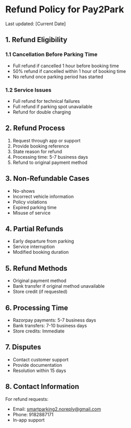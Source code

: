 # Refund Policy for Pay2Park

Last updated: [Current Date]

## 1. Refund Eligibility

### 1.1 Cancellation Before Parking Time
- Full refund if cancelled 1 hour before booking time
- 50% refund if cancelled within 1 hour of booking time
- No refund once parking period has started

### 1.2 Service Issues
- Full refund for technical failures
- Full refund if parking spot unavailable
- Refund for double charging

## 2. Refund Process
1. Request through app or support
2. Provide booking reference
3. State reason for refund
4. Processing time: 5-7 business days
5. Refund to original payment method

## 3. Non-Refundable Cases
- No-shows
- Incorrect vehicle information
- Policy violations
- Expired parking time
- Misuse of service

## 4. Partial Refunds
- Early departure from parking
- Service interruption
- Modified booking duration

## 5. Refund Methods
- Original payment method
- Bank transfer if original method unavailable
- Store credit (if requested)

## 6. Processing Time
- Razorpay payments: 5-7 business days
- Bank transfers: 7-10 business days
- Store credits: Immediate

## 7. Disputes
- Contact customer support
- Provide documentation
- Resolution within 15 days

## 8. Contact Information
For refund requests:
- Email: smartparking2.noreply@gmail.com
- Phone: 9182887171
- In-app support 
